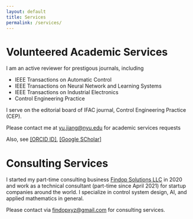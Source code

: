```yaml
---
layout: default
title: Services
permalink: /services/
---
```


# Volunteered  Academic Services #

I am an active reviewer for prestigous journals, including 
* IEEE Transactions on Automatic Control
* IEEE Transactions on Neural Network and Learning Systems
* IEEE Transactions on Industrial Electronics
* Control Engineering Practice

I serve on the editorial board of IFAC journal, Control Engineering Practice (CEP).

Please contact me at yu.jiang@nyu.edu for academic services requests

Also, see [[ORCID ID]](https://orcid.org/0000-0001-8828-7832), [[Google SCholar]](https://scholar.google.com/citations?user=QYanTRsAAAAJ)

# Consulting Services

I started my part-time consulting business [Findop Solutions LLC](https://findop.xyz) in 2020 and work as a technical consultant (part-time since April 2021) for startup companies around the world. I specialize in control system design, AI, and applied mathematics in general.

Please contact via findopxyz@gmail.com for consulting services.